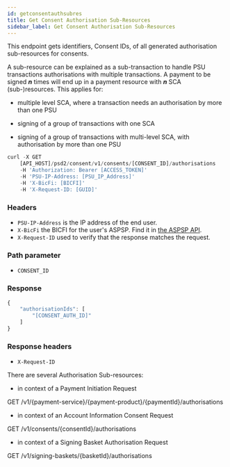 ```yaml
---
id: getconsentauthsubres
title: Get Consent Authorisation Sub-Resources
sidebar_label: Get Consent Authorisation Sub-Resources
---
```

This endpoint gets identifiers, Consent IDs, of all generated authorisation sub-resources for consents. 

A sub-resource can be explained as a sub-transaction to handle PSU transactions authorisations with multiple transactions. A payment to be signed ***n*** times will end up in a payment resource with ***n*** SCA (sub-)resources. This applies for:

* multiple level SCA, where a transaction needs an authorisation by more than one PSU

* signing of a group of transactions with one SCA

* signing of a group of transactions with multi-level SCA, with authorisation by more than one PSU


```javascript
curl -X GET
    [API_HOST]/psd2/consent/v1/consents/[CONSENT_ID]/authorisations
    -H 'Authorization: Bearer [ACCESS_TOKEN]'
    -H 'PSU-IP-Address: [PSU_IP_Address]'
    -H 'X-BicFi: [BICFI]'
    -H 'X-Request-ID: [GUID]'
```

### Headers

- `PSU-IP-Address` is the IP address of the end user.
- `X-BicFi` the BICFI for the user's ASPSP. Find it in [the ASPSP API](aspsp.md).
- `X-Request-ID` used to verify that the response matches the request.

### Path parameter

- `CONSENT_ID`

### Response
```javascript
{
    "authorisationIds": [
        "[CONSENT_AUTH_ID]"
    ]
}
```

### Response headers

- `X-Request-ID`

There are several Authorisation Sub-resources:

* in context of a Payment Initiation Request

GET /v1/{payment-service}/{payment-product}/{paymentId}/authorisations

* in context of an Account Information Consent Request

GET /v1/consents/{consentId}/authorisations

* in context of a Signing Basket Authorisation Request

GET /v1/signing-baskets/{basketId}/authorisations